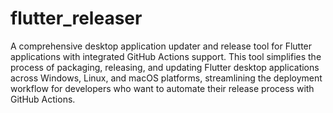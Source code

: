# flutter_releaser

A comprehensive desktop application updater and release tool for Flutter applications with integrated GitHub Actions support. This tool simplifies the process of packaging, releasing, and updating Flutter desktop applications across Windows, Linux, and macOS platforms, streamlining the deployment workflow for developers who want to automate their release process with GitHub Actions.
